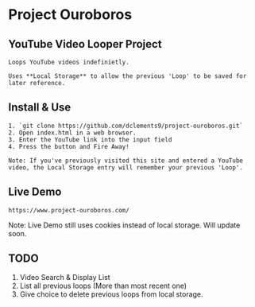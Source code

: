 # Project Ouroboros

## YouTube Video Looper Project
    
    Loops YouTube videos indefinietly.

    Uses **Local Storage** to allow the previous 'Loop' to be saved for later reference.

## Install & Use
    1. `git clone https://github.com/dclements9/project-ouroboros.git`
    2. Open index.html in a web browser. 
    3. Enter the YouTube link into the input field
    4. Press the button and Fire Away!

    Note: If you've previously visited this site and entered a YouTube video, the Local Storage entry will remember your previous 'Loop'.

## Live Demo 
    https://www.project-ouroboros.com/

Note: Live Demo still uses cookies instead of local storage. Will update soon.

## TODO
1. Video Search & Display List
2. List all previous loops (More than most recent one)
3. Give choice to delete previous loops from local storage.